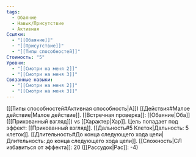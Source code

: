 ```yaml
---
tags:
  - Обаяние
  - Навык/Присутствие
  - Активная
Ссылки:
  - "[[Обаяние]]"
  - "[[Присутствие]]"
  - "[[Типы способностей]]"
Стоимость: "5"
Уровни:
  - "[[Смотри на меня 2]]"
  - "[[Смотри на меня 3]]"
Связанные навыки:
  - "[[Смотри на меня 2]]"
  - "[[Смотри на меня 3]]"
---
```

([[Типы способностей#Активная способность|А]]) [[Действия#Малое действие|Малое действие]]. [[Встречная проверка]]: [[Обаяние|Оба]] ([[Прикованный взгляд]]) vs [[Характер|Хар]]. Цель попадает под эффект: [[Прикованный взгляд]]. [[Дальность#5 Клеток|Дальность: 5 клеток]]. [[Длительность#До конца следующего хода цели|Длительность: до конца следующего хода цели]]. [[Сложность|СЛ избавиться от эффекта]]: 20 ([[Рассудок|Рас]]: -4)